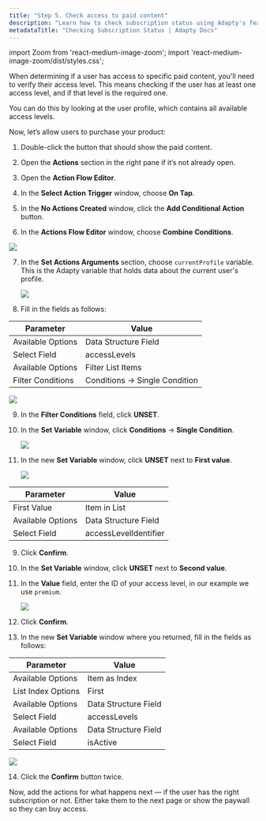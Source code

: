 ```yaml
---
title: "Step 5. Check access to paid content"
description: "Learn how to check subscription status using Adapty's feature flags for better user segmentation."
metadataTitle: "Checking Subscription Status | Adapty Docs"
---
```


import Zoom from 'react-medium-image-zoom';
import 'react-medium-image-zoom/dist/styles.css';

When determining if a user has access to specific paid content, you'll need to verify their access level. This means checking if the user has at least one access level, and if that level is the required one.

You can do this by looking at the user profile, which contains all available access levels.

Now, let’s allow users to purchase your product:

1. Double-click the button that should show the paid content.

2. Open the **Actions** section in the right pane if it’s not already open.

3. Open the **Action Flow Editor**.

4. In the **Select Action Trigger** window, choose **On Tap**.

5. In the **No Actions Created** window, click the **Add Conditional Action** button.

6. In the **Actions Flow Editor** window, choose **Combine Conditions**.
  <Zoom>
    <img src={require('./FF_img/combined-condition.webp').default}
    style={{
   border: '1px solid #727272', /* border width and color */
   width: '700px', /* image width */
   display: 'block', /* for alignment */
   margin: '0 auto' /* center alignment */
    }}
  />
  </Zoom>

7. In the **Set Actions Arguments** section, choose `currentProfile` variable. This is the Adapty variable that holds data about the current user's profile.

   <Zoom>
     <img src={require('./FF_img/current-profile.webp').default}
     style={{
    border: '1px solid #727272', /* border width and color */
    width: '700px', /* image width */
    display: 'block', /* for alignment */
    margin: '0 auto' /* center alignment */
     }}
   />
   </Zoom>

9. Fill in the fields as follows:

| Parameter | Value |
|--------------------------|----------|
| Available Options| Data Structure Field |
| Select Field | accessLevels |
| Available Options | Filter List Items |
| Filter Conditions | Conditions -> Single Condition |

<Zoom>
  <img src={require('./FF_img/filter-list-items.webp').default}
  style={{
 border: '1px solid #727272', /* border width and color */
 width: '700px', /* image width */
 display: 'block', /* for alignment */
 margin: '0 auto' /* center alignment */
  }}
/>
</Zoom>


9. In the **Filter Conditions** field, click **UNSET**. 

10. In the **Set Variable** window, click **Conditions** -> **Single Condition**.

    <Zoom>
      <img src={require('./FF_img/single-condition.webp').default}
      style={{
     border: '1px solid #727272', /* border width and color */
     width: '700px', /* image width */
     display: 'block', /* for alignment */
     margin: '0 auto' /* center alignment */
      }}
    />
    </Zoom>

11. In the new **Set Variable** window, click **UNSET** next to **First value**.

    <Zoom>
      <img src={require('./FF_img/first-value.webp').default}
      style={{
     border: '1px solid #727272', /* border width and color */
     width: '700px', /* image width */
     display: 'block', /* for alignment */
     margin: '0 auto' /* center alignment */
      }}
    />
    </Zoom>

| Parameter         | Value                 |
| ----------------- | --------------------- |
| First Value       | Item in List          |
| Available Options | Data Structure Field  |
| Select Field      | accessLevelIdentifier |


9. Click **Confirm**.

10. In the **Set Variable** window, click **UNSET** next to **Second value**.

11. In the **Value** field, enter the ID of your access level, in our example we use `premium`.

    <Zoom>
      <img src={require('./FF_img/second-value.webp').default}
      style={{
     border: '1px solid #727272', /* border width and color */
     width: '700px', /* image width */
     display: 'block', /* for alignment */
     margin: '0 auto' /* center alignment */
      }}
    />
    </Zoom>

12. Click **Confirm**.

    

13. In the new **Set Variable** window where you returned, fill in the fields as follows:

| Parameter | Value |
|--------------------------|----------|
| Available Options| Item as Index |
| List Index Options | First |
| Available Options| Data Structure Field |
| Select Field | accessLevels |
| Available Options| Data Structure Field |
| Select Field | isActive |

<Zoom>
  <img src={require('./FF_img/check-subscription-end.webp').default}
  style={{
    border: '1px solid #727272', /* border width and color */
    width: '700px', /* image width */
    display: 'block', /* for alignment */
    margin: '0 auto' /* center alignment */
  }}
/>
</Zoom>

14. Click the **Confirm** button twice.

Now, add the actions for what happens next — if the user has the right subscription or not. Either take them to the next page or show the paywall so they can buy access.